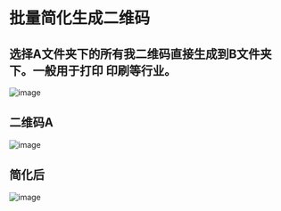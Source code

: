 # 批量简化生成二维码
## 选择A文件夹下的所有我二维码直接生成到B文件夹下。一般用于打印 印刷等行业。
![image](https://github.com/user-attachments/assets/67a0f12f-8149-4577-b00d-5856c576c27b)

## 二维码A
![image](https://github.com/user-attachments/assets/3f81fefa-f495-4e66-ab81-01dac88c7848)

 ## 简化后
 ![image](https://github.com/user-attachments/assets/e8f309dc-4d44-4483-9e24-7c35142eb055)




